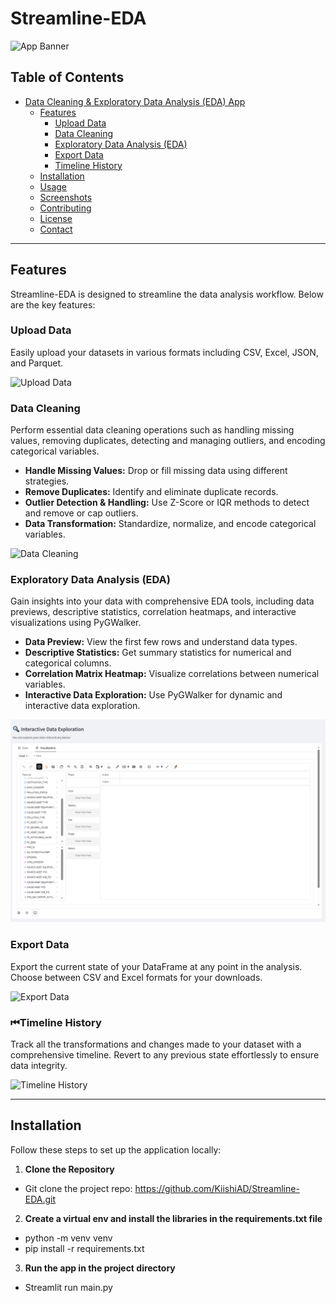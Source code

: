 # Streamline-EDA

![App Banner](images/banner.png)

## Table of Contents

- [Data Cleaning & Exploratory Data Analysis (EDA) App](#-data-cleaning--exploratory-data-analysis-eda-app)
  - [Features](#-features)
    - [ Upload Data](#-upload-data)
    - [Data Cleaning](#-data-cleaning)
    - [Exploratory Data Analysis (EDA)](#-exploratory-data-analysis-eda)
    - [Export Data](#-export-data)
    - [Timeline History](#-timeline-history)
  - [Installation](#-installation)
  - [ Usage](#-usage)
  - [Screenshots](#-screenshots)
  - [Contributing](#-contributing)
  - [License](#-license)
  - [Contact](#-contact)

---

## Features

Streamline-EDA is designed to streamline the data analysis workflow. Below are the key features:

### Upload Data

Easily upload your datasets in various formats including CSV, Excel, JSON, and Parquet.

![Upload Data](images/upload_data.png)

### Data Cleaning

Perform essential data cleaning operations such as handling missing values, removing duplicates, detecting and managing outliers, and encoding categorical variables.

- **Handle Missing Values:** Drop or fill missing data using different strategies.
- **Remove Duplicates:** Identify and eliminate duplicate records.
- **Outlier Detection & Handling:** Use Z-Score or IQR methods to detect and remove or cap outliers.
- **Data Transformation:** Standardize, normalize, and encode categorical variables.

![Data Cleaning](images/data_cleaning.png)

### Exploratory Data Analysis (EDA)

Gain insights into your data with comprehensive EDA tools, including data previews, descriptive statistics, correlation heatmaps, and interactive visualizations using PyGWalker.

- **Data Preview:** View the first few rows and understand data types.
- **Descriptive Statistics:** Get summary statistics for numerical and categorical columns.
- **Correlation Matrix Heatmap:** Visualize correlations between numerical variables.
- **Interactive Data Exploration:** Use PyGWalker for dynamic and interactive data exploration.

![EDA](images/eda.png)

### Export Data

Export the current state of your DataFrame at any point in the analysis. Choose between CSV and Excel formats for your downloads.

![Export Data](images/export_data.png)

### ⏮Timeline History

Track all the transformations and changes made to your dataset with a comprehensive timeline. Revert to any previous state effortlessly to ensure data integrity.

![Timeline History](images/timeline_history.png)

---

## Installation

Follow these steps to set up the application locally:

1. **Clone the Repository**

- Git clone the project repo: https://github.com/KiishiAD/Streamline-EDA.git

2. **Create a virtual env and install the libraries in the requirements.txt file**
- python -m venv venv
- pip install -r requirements.txt

3. **Run the app in the project directory**
- Streamlit run main.py
